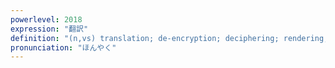 ```yaml
---
powerlevel: 2018
expression: "翻訳"
definition: "(n,vs) translation; de-encryption; deciphering; rendering; (P)"
pronunciation: "ほんやく"
---
```

